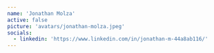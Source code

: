 ```yaml
---
name: 'Jonathan Molza'
active: false
picture: 'avatars/jonathan-molza.jpeg'
socials:
  - linkedin: 'https://www.linkedin.com/in/jonathan-m-44a8ab116/'
---
```

